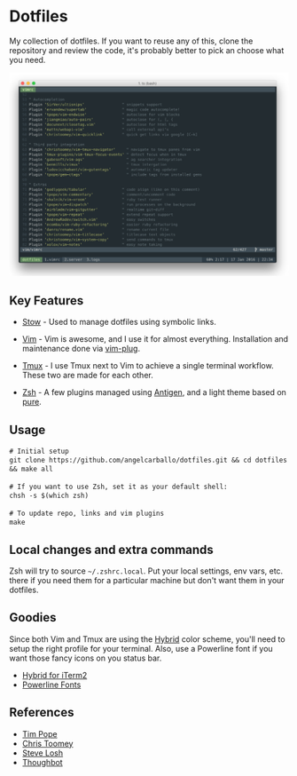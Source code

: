 Dotfiles
========

My collection of dotfiles. If you want to reuse any of this, clone the repository and review the code, it's probably better to pick an choose what you need.

![Screenshot](https://raw.githubusercontent.com/angelcarballo/dotfiles/master/screenshot.png)

Key Features
------------

* [Stow] - Used to manage dotfiles using symbolic links.
* [Vim] - Vim is awesome, and I use it for almost everything. Installation and maintenance done via [vim-plug].

* [Tmux] - I use Tmux next to Vim to achieve a single terminal workflow. These two are made for each other.

* [Zsh] - A few plugins managed using [Antigen], and a light theme based on [pure].

[Tmux]: https://tmux.github.io/
[Stow]: https://www.gnu.org/software/stow/
[Zsh]: http://www.zsh.org/
[Vim]: http://www.vim.org/
[Antigen]: https://github.com/zsh-users/antigen
[pure]: https://github.com/sindresorhus/pure
[vim-plug]: https://github.com/junegunn/vim-plug

Usage
-----

```shell
# Initial setup
git clone https://github.com/angelcarballo/dotfiles.git && cd dotfiles && make all

# If you want to use Zsh, set it as your default shell:
chsh -s $(which zsh)

# To update repo, links and vim plugins
make
``````

Local changes and extra commands
--------------------------------

Zsh will try to source `~/.zshrc.local`. Put your local settings, env vars, etc. there if you need them for a particular machine but don't want them in your dotfiles.

Goodies
-------

Since both Vim and Tmux are using the [Hybrid] color scheme, you'll need to setup the right profile for your terminal. Also, use a Powerline font if you want those fancy icons on you status bar.

* [Hybrid for iTerm2]
* [Powerline Fonts]

[Hybrid for iTerm2]: https://gist.github.com/luan/6362811
[Powerline Fonts]: https://github.com/powerline/fonts
[Hybrid]: https://github.com/w0ng/vim-hybrid

References
----------

* [Tim Pope]
* [Chris Toomey]
* [Steve Losh]
* [Thoughbot]

[Tim Pope]: https://github.com/tpope
[Chris Toomey]: https://github.com/christoomey/dotfiles
[Steve Losh]: http://learnvimscriptthehardway.stevelosh.com
[Thoughbot]: https://github.com/thoughtbot/dotfiles
